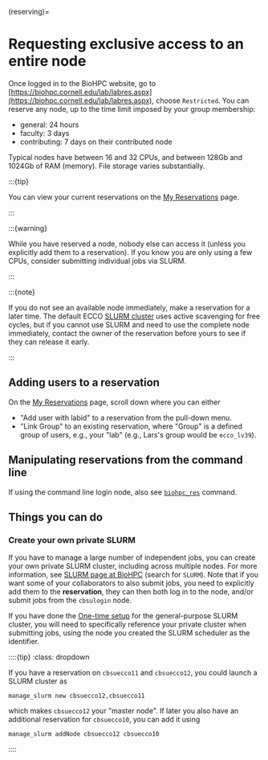 (reserving)=
# Requesting exclusive access to an entire node

Once logged in to the BioHPC website, go to [https://biohpc.cornell.edu/lab/labres.aspx](https://biohpc.cornell.edu/lab/labres.aspx), choose `Restricted`. You can reserve any node, up to the time limit imposed by your group membership:

- general: 24 hours
- faculty: 3 days
- contributing: 7 days on their contributed node

Typical nodes have between 16 and 32 CPUs, and between 128Gb and 1024Gb of RAM (memory). File storage varies substantially.

:::{tip}

You can view your current reservations on the [My Reservations](https://biohpc.cornell.edu/lab/labresman.aspx) page.

:::


:::{warning}

While you have reserved a node, nobody else can access it (unless you explicitly add them to a reservation). If you know you are only using a few CPUs, consider submitting individual jobs via SLURM.

:::

:::{note}

If you do not see an available node immediately, make a reservation for a later time. The default ECCO [SLURM cluster](slurm) uses active scavenging for free cycles, but if you cannot use SLURM and need to use the complete node immediately, contact the owner of the reservation before yours to see if they can release it early.

:::

## Adding users to a reservation

On the [My Reservations](https://biohpc.cornell.edu/lab/labresman.aspx) page, scroll down where you can either

- "Add user with labid" to a reservation from the pull-down menu.
- "Link Group" to an existing reservation, where "Group" is a defined group of users, e.g., your "lab" (e.g., Lars's group would be `ecco_lv39`).

## Manipulating reservations from the command line

If using the command line login node, also see [`biohpc_res`](biohpcres) command.

## Things you can do 

### Create your own private SLURM

If you have to manage a large number of independent jobs, you can create your own private SLURM cluster, including across multiple nodes. For more information, see [SLURM page at BioHPC](https://biohpc.cornell.edu/lab/userguide.aspx?a=software&i=689#c) (search for `SLURM`). Note that if you want some of your collaborators to also submit jobs, you need to explicitly add them to the **reservation**, they can then both log in to the node, and/or submit jobs from the `cbsulogin` node.

If you have done the [One-time setup](onetimesetup-slurm) for the general-purpose SLURM cluster, you will need to specifically reference your private cluster when submitting jobs, using the node you created the SLURM scheduler as the identifier.

::::{tip}
:class: dropdown

If you have a reservation on `cbsuecco11` and `cbsuecco12`, you could launch a SLURM cluster as

```
manage_slurm new cbsuecco12,cbsuecco11
```

which makes `cbsuecco12` your "master node". If later you also have an additional reservation for `cbsuecco10`, you can add it using

```
manage_slurm addNode cbsuecco12 cbsuecco10
```

::::
